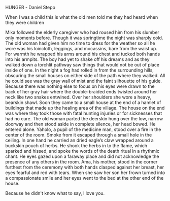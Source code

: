 HUNGER - Daniel Stepp

When I was a child this is what the old men told me they had heard when they were children

  Mika followed the elderly caregiver who had roused him from his slumber only moments before. Though it was springtime the night was sharply cold. The old woman had given him no time to dress for the weather so all he wore was his loincloth, leggings, and mocassins, bare from the waist up. For warmth he wrapped his arms around his chest and tucked both hands into his armpits. The boy had yet to shake off his dreams and as they walked down a torchlit pathway saw things that would not be out of place inside of one. In the night a fog had rolled in from the surrounding hills, obscuring the small houses on either side of the path where they walked. All he could see was the gray wall of mist and the faint silhouette of his guide. Because there was nothing else to focus on his eyes were drawn to the back of her gray hair where the double-braided ends twisted around her neck like two snakes entwined. Over her shoulders she wore a heavy, bearskin shawl.
  Soon they came to a small house at the end of a hamlet of buildings that made up the healing area of the village. The house on the end was where they took those with fatal hunting injuries or for sicknesses that had no cure. The old woman parted the deerskin hung over the low, narrow doorway and then stood aside in complete silence, her head bowed. He entered alone.
  Yaholo, a pupil of the medicine man, stood over a fire in the center of the room. Smoke from it escaped through a small hole in the ceiling. In one hand he carried an dried eagle’s claw wrapped around a buckskin pouch of herbs. He shook the herbs in to the flame, which sparked and hissed, and spoke the words of the death ritual in a rhythmic chant. He eyes gazed upon a faraway place and did not acknowledge the presence of any others in the room.
  Ama, his mother, stood in the corner furthest from the ceremony with both hands clasped against her breast, her eyes fearful and red with tears. When she saw her son her frown turned into a compassionate smile and her eyes went to the bed at the other end of the house.

  Because he didn't know what to say, I love you.
